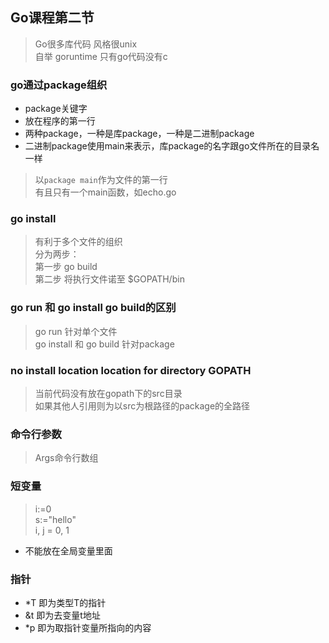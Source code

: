 ## Go课程第二节
> Go很多库代码 风格很unix<br>
自举 goruntime 只有go代码没有c

### go通过package组织
- package关键字
- 放在程序的第一行
- 两种package，一种是库package，一种是二进制package
- 二进制package使用main来表示，库package的名字跟go文件所在的目录名一样
> 以`package main`作为文件的第一行<br>
有且只有一个main函数，如echo.go


### go install
> 有利于多个文件的组织<br>
分为两步：<br>
    第一步 go build<br>
    第二步 将执行文件诺至 $GOPATH/bin

### go run 和 go install go build的区别
> go run 针对单个文件<br>
go install 和 go build 针对package

### no install location location for directory GOPATH
> 当前代码没有放在gopath下的src目录<br>
> 如果其他人引用则为以src为根路径的package的全路径

### 命令行参数
> Args命令行数组

### 短变量
> i:=0<br>
s:="hello"<br>
i, j = 0, 1<br>
- 不能放在全局变量里面

### 指针
- *T 即为类型T的指针
- &t 即为去变量t地址
- *p 即为取指针变量所指向的内容
